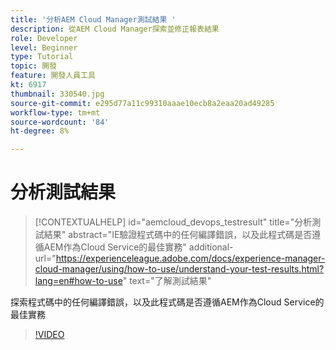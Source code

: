 ```yaml
---
title: '分析AEM Cloud Manager測試結果 '
description: 從AEM Cloud Manager探索並修正報表結果
role: Developer
level: Beginner
type: Tutorial
topic: 開發
feature: 開發人員工具
kt: 6917
thumbnail: 330540.jpg
source-git-commit: e295d77a11c99310aaae10ecb8a2eaa20ad49285
workflow-type: tm+mt
source-wordcount: '84'
ht-degree: 8%

---
```



# 分析測試結果

>[!CONTEXTUALHELP]
>id="aemcloud_devops_testresult"
>title="分析測試結果"
>abstract="IE驗證程式碼中的任何編譯錯誤，以及此程式碼是否遵循AEM作為Cloud Service的最佳實務"
>additional-url="https://experienceleague.adobe.com/docs/experience-manager-cloud-manager/using/how-to-use/understand-your-test-results.html?lang=en#how-to-use" text="了解測試結果"

探索程式碼中的任何編譯錯誤，以及此程式碼是否遵循AEM作為Cloud Service的最佳實務

>[!VIDEO](https://video.tv.adobe.com/v/330540/?quality=12&learn=on)
